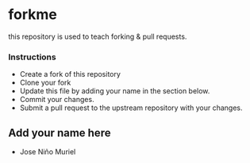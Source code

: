 # forkme
this repository is used to teach forking &amp; pull requests.

### Instructions

- Create a fork of this repository
- Clone your fork
- Update this file by adding your name in the section below.
- Commit your changes.
- Submit a pull request to the upstream repository with your changes.

## Add your name here
- Jose Niño Muriel